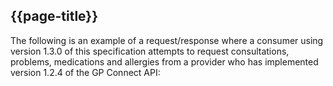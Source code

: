## {{page-title}}

The following is an example of a request/response where a consumer using version 1.3.0 of this specification attempts to request consultations, problems, medications and allergies from a provider who has implemented version 1.2.4 of the GP Connect API: